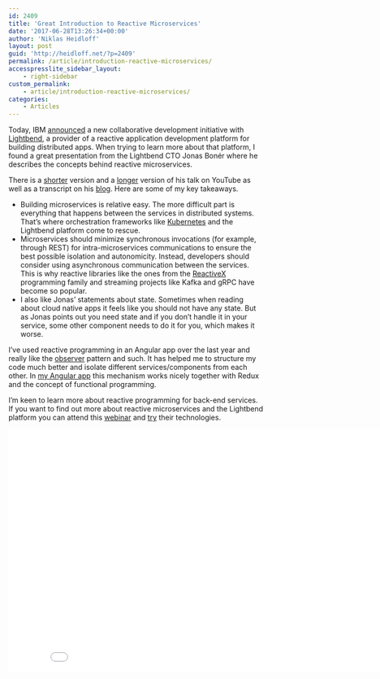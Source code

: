 ```yaml
---
id: 2409
title: 'Great Introduction to Reactive Microservices'
date: '2017-06-28T13:26:34+00:00'
author: 'Niklas Heidloff'
layout: post
guid: 'http://heidloff.net/?p=2409'
permalink: /article/introduction-reactive-microservices/
accesspresslite_sidebar_layout:
    - right-sidebar
custom_permalink:
    - article/introduction-reactive-microservices/
categories:
    - Articles
---
```


Today, IBM [announced](https://www-03.ibm.com/press/us/en/pressrelease/52723.wss) a new collaborative development initiative with [Lightbend](https://www.lightbend.com/), a provider of a reactive application development platform for building distributed apps. When trying to learn more about that platform, I found a great presentation from the Lightbend CTO Jonas Bonér where he describes the concepts behind reactive microservices.

There is a [shorter](https://www.youtube.com/watch?v=9gLrCPVrXo4) version and a [longer](https://www.youtube.com/watch?v=DRK7WYNh6AA) version of his talk on YouTube as well as a transcript on his [blog](http://jonasboner.com/bla-bla-microservices-bla-bla/). Here are some of my key takeaways.

- Building microservices is relative easy. The more difficult part is everything that happens between the services in distributed systems. That’s where orchestration frameworks like [Kubernetes](https://kubernetes.io/) and the Lightbend platform come to rescue.
- Microservices should minimize synchronous invocations (for example, through REST) for intra-microservices communications to ensure the best possible isolation and autonomicity. Instead, developers should consider using asynchronous communication between the services. This is why reactive libraries like the ones from the [ReactiveX](http://reactivex.io/) programming family and streaming projects like Kafka and gRPC have become so popular.
- I also like Jonas’ statements about state. Sometimes when reading about cloud native apps it feels like you should not have any state. But as Jonas points out you need state and if you don’t handle it in your service, some other component needs to do it for you, which makes it worse.

I’ve used reactive programming in an Angular app over the last year and really like the [observer](http://reactivex.io/intro.html) pattern and such. It has helped me to structure my code much better and isolate different services/components from each other. In [my Angular app](http://heidloff.net/article/angular-2-redux) this mechanism works nicely together with Redux and the concept of functional programming.

I’m keen to learn more about reactive programming for back-end services. If you want to find out more about reactive microservices and the Lightbend platform you can attend this [webinar](https://info.lightbend.com/webinar-why-ibm-lightbend-announcement-register.html) and [try](http://developer.lightbend.com/start/) their technologies.

<iframe allowfullscreen="" frameborder="0" height="480" src="//www.youtube.com/embed/9gLrCPVrXo4" width="853"></iframe>